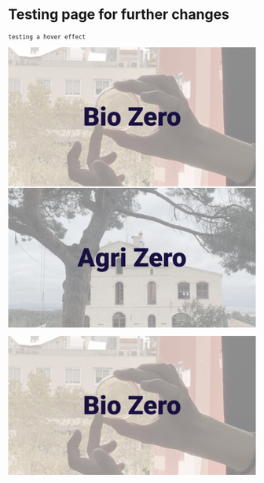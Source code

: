 # Testing page for further changes

`testing a hover effect`

<div style="width=100%">
    <img src="/docs/images/Tiles/BioZero.png" class="effect"></img>
    <img src="/docs/images/Tiles/AgriZero.png" class="hide"></img>
</div>

<img src="/docs/images/Tiles/BioZero.png" class="effect"></img>
